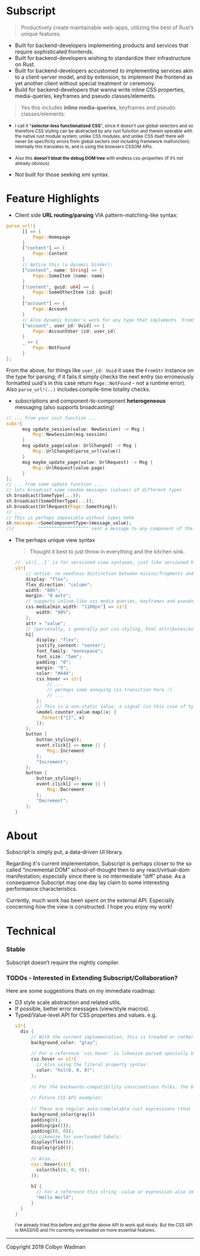 # Subscript
> Productively create maintainable web-apps, utilizing the best of Rust’s unique features.

* Built for backend-developers implementing products and services that require sophisticated frontends.
* Built for backend-developers wishing to standardize their infrastructure on Rust.
* Built for backend-developers accustomed to implementing services akin to a client-server model, and by extension, to implement the frontend as yet another client without special treatment or ceremony.
* Build for backend-developers that wanna write inline CSS properties, media-queries, keyframes and pseudo classes/elements.
> Yes this includes <b>inline media-queries</b>, keyframes and pseudo classes/elements:
  * <small>I call it "<b>selector-less functionalized CSS</b>", since it doesn't use global selectors and so therefore CSS styling can be abstracted by any rust function and therein operable with the native rust module system; unlike CSS modules, and unlike CSS itself there will never be specificity errors from global sectors (not including framework malfunction). Internally this translates to, and is using the browsers CSSOM APIs.</small>
  * <small>Also this <b>doesn't bloat the debug DOM tree</b> with endless css-properties (if it’s not already obvious).</small>



* Not built for those seeking xml syntax.

# Feature Highlights

* Client side <b>URL routing/parsing</b> VIA pattern-matching-like syntax:
```rust
parse_url!{
      [] => {
          Page::Homepage
      }
      ["content"] => {
          Page::Content
      }
      // Notice this (a dynamic binder):
      ["content", name: String] => {
          Page::SomeItem {name: name}
      }
      ["content", guid: u64] => {
          Page::SomeOtherItem {id: guid}
      }
      ["account"] => {
          Page::Account
      }
      // Also dynamic binder's work for any type that implements `FromStr`:
      ["account", user_id: Uuid] => {
          Page::AccountUser {id: user_id}
      }
      _ => {
          Page::NotFound
      }
};
```
From the above, for things like `user_id: Uuid` it uses the `FromStr` instance on the type for parsing; if it fails it simply checks the next entry (so erroneously formatted uuid's in this case return `Page::NotFound` - not a runtime error). Also `parse_url!(..)` includes compile-time totality checks.

* subscriptions and component-to-component <b>heterogeneous</b> messaging (also supports broadcasting)
```rust
// ... from your init function ...
subs!{
      msg update_session(value: NewSession) -> Msg {
          Msg::NewSession(msg.session)
      }
      msg update_page(value: UrlChanged) -> Msg {
          Msg::UrlChanged(parse_url(value))
      }
      msg maybe_update_page(value: UrlRequest) -> Msg {
          Msg::UrlRequest(value.page)
      }
};
// ... from some update function ...
// lets broadcast some random messages (values) of different types
sh.broadcast(SomeType(...));
sh.broadcast(SomeOtherType(...));
sh.broadcast(UrlRequest(Page::Something));
// ...
// This is perhaps impossible without types hehe
sh.message::<SomeComponentType>(message_value);
///         ^^^^^^^^^^^^^^^^^^^ sent a message to any component of the given type.
```

* The perhaps unique view syntax
  > Thought it best to just throw in everything and the kitchen sink.

  ```rust
  // `v1!{...}` is for versioned view syntaxes, just like versioned http-apis.
  v1!{
      // notice: no needless distinction between mixins/fragments and views:
      display: "flex";
      flex_direction: "column";
      width: "80%";
      margin: "0 auto";
      // supports inline-like css media queries, keyframes and pseudo classes/elements. e.g.
      css.media[min_width: "1100px"] => s1!{
          width: "60%";
      };
      attr = "value";
      // (personally, i generally put css styling, html attributes/events first and children last)
      h1{
          display: "flex";
          justify_content: "center";
          font_family: "monospace";
          font_size: "5em";
          padding: "0";
          margin: "0";
          color: "#444";
          css.hover => s1!{
              // ...
              // perhaps some annoying css-transition here :)
              // ...
          };
          // This is a non-static value, a signal (in this case of type Signal<String>):
          &model.counter_value.map(|x| {
            format!("{}", x)
          });
      };
      button {
          button_styling();
          event.click[] => move || {
              Msg::Increment
          };
          "Increment";
      };
      button {
          button_styling();
          event.click[] => move || {
              Msg::Decrement
          };
          "Decrement";
      };
  }
  ```


# About

Subscript is simply put, a data-driven UI library.

Regarding it's current implementation, Subscript is perhaps closer to the so called “incremental DOM” school-of-thought then to any react/virtual-dom manifestation; especially since there is no intermediate “diff” phase. As a consequence Subscript may one day lay claim to some interesting performance characteristics. 

Currently, much work has been spent on the external API. Especially concerning how the view is constructed.
I hope you enjoy my work!

# Technical

### Stable
Subscript doesn’t require the nightly compiler.

### TODOs - Interested in Extending Subscript/Collaboration?
Here are some suggestions thats on my immediate roadmap:
* D3 style scale abstraction and related utils.
* If possible, better error messages (view/style macros).
* Typed/Value-level API for CSS properties and values. e.g.
  ```rust
  v1!{
    div {
        // With the current implementation, this is treaded or rather parsed specially by the view macro and so not conducive to auto-complete:
        background_color: "gray";
        
        // For a reference `css.hover` is likewise parsed specially by the view macro:
        css.hover => s1!{
          // Also using the literal property syntax:
          color: "hsl(0, 0, 0)";
        };
        
        // For the backwards-compatibility conscientious folks, the below API examples won’t replace the above *literal syntax* notation that we’re currently using.
        
        // Future CSS API examples:
        
        // These are regular auto-completable rust expressions (that implement the current (for lack of a better name) `ViewExt` trait).
        background_color(gray())
        padding(0);
        padding(px(1));
        padding((0, 0));
        // Likewise for overloaded labels:
        display(flex());
        display(grid());
        
        // Also...
        css::hover(s1!{
          color(hsl(0, 0, 0));
        });
        
        h1 {
          // For a reference this string -value or expression also implements the mixable trait:
          "Hello World";
        }
    }
  }
  ```
  <small>I’ve already tried this before and got the above API to work quit nicely. But the CSS API is MASSIVE and I’m currently overloaded on more essential features.</small>

<hr/>

Copyright 2019 Colbyn Wadman
